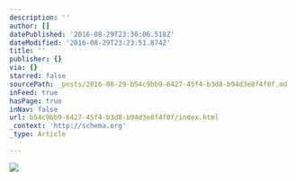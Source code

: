 ```yaml
---
description: ''
author: []
datePublished: '2016-08-29T23:36:06.518Z'
dateModified: '2016-08-29T23:23:51.874Z'
title: ''
publisher: {}
via: {}
starred: false
sourcePath: _posts/2016-08-29-b54c9bb9-6427-45f4-b3d8-b94d3e8f4f0f.md
inFeed: true
hasPage: true
inNav: false
url: b54c9bb9-6427-45f4-b3d8-b94d3e8f4f0f/index.html
_context: 'http://schema.org'
_type: Article

---
```

![](https://the-grid-user-content.s3-us-west-2.amazonaws.com/979bda8e-55b5-4632-9971-c7ded794eed3.jpg)